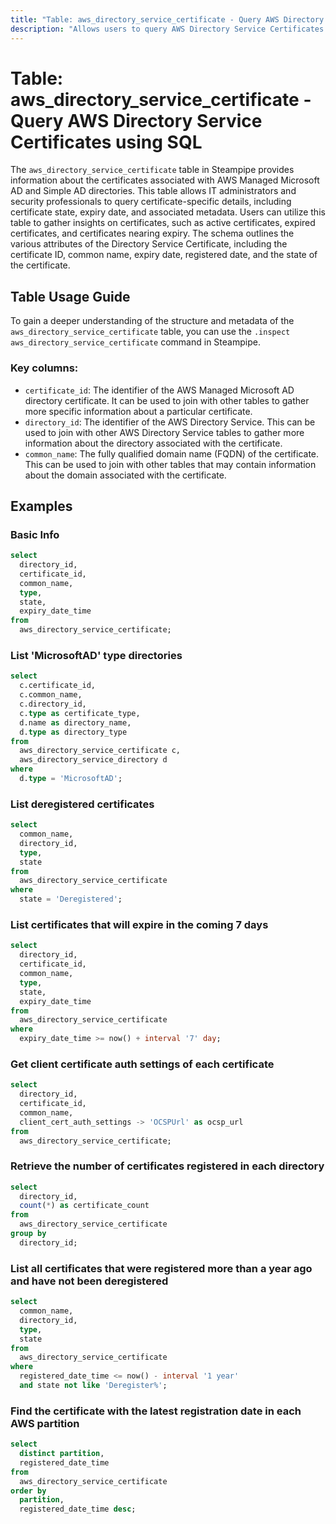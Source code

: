 ```yaml
---
title: "Table: aws_directory_service_certificate - Query AWS Directory Service Certificates using SQL"
description: "Allows users to query AWS Directory Service Certificates to gather information about the certificates associated with AWS Managed Microsoft AD and Simple AD directories."
---
```


# Table: aws_directory_service_certificate - Query AWS Directory Service Certificates using SQL

The `aws_directory_service_certificate` table in Steampipe provides information about the certificates associated with AWS Managed Microsoft AD and Simple AD directories. This table allows IT administrators and security professionals to query certificate-specific details, including certificate state, expiry date, and associated metadata. Users can utilize this table to gather insights on certificates, such as active certificates, expired certificates, and certificates nearing expiry. The schema outlines the various attributes of the Directory Service Certificate, including the certificate ID, common name, expiry date, registered date, and the state of the certificate.

## Table Usage Guide

To gain a deeper understanding of the structure and metadata of the `aws_directory_service_certificate` table, you can use the `.inspect aws_directory_service_certificate` command in Steampipe.

### Key columns:

- `certificate_id`: The identifier of the AWS Managed Microsoft AD directory certificate. It can be used to join with other tables to gather more specific information about a particular certificate.
- `directory_id`: The identifier of the AWS Directory Service. This can be used to join with other AWS Directory Service tables to gather more information about the directory associated with the certificate.
- `common_name`: The fully qualified domain name (FQDN) of the certificate. This can be used to join with other tables that may contain information about the domain associated with the certificate.

## Examples

### Basic Info

```sql
select
  directory_id,
  certificate_id,
  common_name,
  type,
  state,
  expiry_date_time
from
  aws_directory_service_certificate;
```

### List 'MicrosoftAD' type directories

```sql
select
  c.certificate_id,
  c.common_name,
  c.directory_id,
  c.type as certificate_type,
  d.name as directory_name,
  d.type as directory_type
from
  aws_directory_service_certificate c,
  aws_directory_service_directory d
where
  d.type = 'MicrosoftAD';
```

### List deregistered certificates

```sql
select
  common_name,
  directory_id,
  type,
  state
from
  aws_directory_service_certificate
where
  state = 'Deregistered';
```

### List certificates that will expire in the coming 7 days

```sql
select
  directory_id,
  certificate_id,
  common_name,
  type,
  state,
  expiry_date_time
from
  aws_directory_service_certificate
where
  expiry_date_time >= now() + interval '7' day;
```

### Get client certificate auth settings of each certificate

```sql
select
  directory_id,
  certificate_id,
  common_name,
  client_cert_auth_settings -> 'OCSPUrl' as ocsp_url
from
  aws_directory_service_certificate;
```

### Retrieve the number of certificates registered in each directory

```sql
select
  directory_id,
  count(*) as certificate_count
from
  aws_directory_service_certificate
group by
  directory_id;
```

### List all certificates that were registered more than a year ago and have not been deregistered

```sql
select
  common_name,
  directory_id,
  type,
  state
from
  aws_directory_service_certificate
where
  registered_date_time <= now() - interval '1 year'
  and state not like 'Deregister%';
```

### Find the certificate with the latest registration date in each AWS partition

```sql
select
  distinct partition,
  registered_date_time
from
  aws_directory_service_certificate
order by
  partition,
  registered_date_time desc;
```
